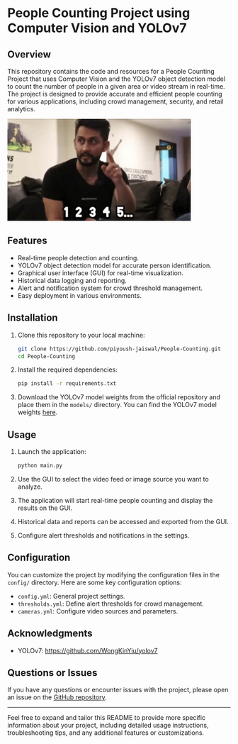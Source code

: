 # People Counting Project using Computer Vision and YOLOv7

## Overview

This repository contains the code and resources for a People Counting Project that uses Computer Vision and the YOLOv7 object detection model to count the number of people in a given area or video stream in real-time. The project is designed to provide accurate and efficient people counting for various applications, including crowd management, security, and retail analytics.

![People Counting Demo](people_count.gif.gif)

## Features

- Real-time people detection and counting.
- YOLOv7 object detection model for accurate person identification.
- Graphical user interface (GUI) for real-time visualization.
- Historical data logging and reporting.
- Alert and notification system for crowd threshold management.
- Easy deployment in various environments.

## Installation

1. Clone this repository to your local machine:

   ```bash
   git clone https://github.com/piyoush-jaiswal/People-Counting.git
   cd People-Counting
   ```

2. Install the required dependencies:

   ```bash
   pip install -r requirements.txt
   ```

3. Download the YOLOv7 model weights from the official repository and place them in the `models/` directory. You can find the YOLOv7 model weights [here](https://github.com/WongKinYiu/yolov7).

## Usage

1. Launch the application:

   ```bash
   python main.py
   ```

2. Use the GUI to select the video feed or image source you want to analyze.

3. The application will start real-time people counting and display the results on the GUI.

4. Historical data and reports can be accessed and exported from the GUI.

5. Configure alert thresholds and notifications in the settings.

## Configuration

You can customize the project by modifying the configuration files in the `config/` directory. Here are some key configuration options:

- `config.yml`: General project settings.
- `thresholds.yml`: Define alert thresholds for crowd management.
- `cameras.yml`: Configure video sources and parameters.

## Acknowledgments

- YOLOv7: https://github.com/WongKinYiu/yolov7

## Questions or Issues

If you have any questions or encounter issues with the project, please open an issue on the [GitHub repository](https://github.com/piyoush-jaiswal/People-Counting/issues).

---

Feel free to expand and tailor this README to provide more specific information about your project, including detailed usage instructions, troubleshooting tips, and any additional features or customizations.
